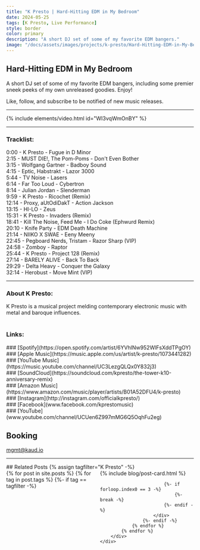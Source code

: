 ```yaml
---
title: "K Presto | Hard-Hitting EDM in My Bedroom"
date: 2024-05-25
tags: [K Presto, Live Performance]
style: border
color: primary
description: "A short DJ set of some of my favorite EDM bangers."
image: "/docs/assets/images/projects/k-presto/Hard-Hitting-EDM-in-My-Bedroom-2.png"
---
```


## Hard-Hitting EDM in My Bedroom

A short DJ set of some of my favorite EDM bangers, including some premier sneek peeks of my own unreleased goodies. Enjoy!

Like, follow, and subscribe to be notified of new music releases.

<hr>
{% include elements/video.html id="WI3vqWmOnBY" %}

<hr>

### Tracklist:
0:00 - K Presto - Fugue in D Minor<br>
2:15 - MUST DIE!, The Pom-Poms - Don't Even Bother<br>
3:15 - Wolfgang Gartner - Badboy Sound<br>
4:15 - Eptic, Habstrakt - Lazor 3000<br>
5:44 - TV Noise - Lasers<br>
6:14 - Far Too Loud - Cybertron<br>
8:14 - Julian Jordan - Slenderman<br>
9:59 - K Presto - Ricochet (Remix)<br>
12:14 - Proxy, aUtOdiDakT - Action Jackson<br>
13:15 - HI-LO - Zeus<br>
15:31 - K Presto - Invaders (Remix)<br>
18:41 - Kill The Noise, Feed Me - I Do Coke (Ephwurd Remix)<br>
20:10 - Knife Party - EDM Death Machine<br>
21:14 - NIIKO X SWAE - Eeny Meeny<br>
22:45 - Pegboard Nerds, Tristam - Razor Sharp (VIP)<br>
24:58 - Zomboy - Raptor<br>
25:44 - K Presto - Project 128 (Remix)<br>
27:14 - BARELY ALIVE - Back To Back<br>
29:29 - Delta Heavy - Conquer the Galaxy<br>
32:14 - Herobust - Move Mint (VIP)<br>
<hr>

### About K Presto:
K Presto is a musical project melding contemporary electronic music with metal and baroque influences.<br><br>

### Links:
<div class="row" markdown="1">
<div class="col" markdown="1">
### [Spotify](https://open.spotify.com/artist/6YVhlNw952WlFsXddTPgOY)
</div>

<div class="col" markdown="1">
### [Apple Music](https://music.apple.com/us/artist/k-presto/1073441282)
</div>

<div class="col" markdown="1">
### [YouTube Music](https://music.youtube.com/channel/UC3LezgQLQx0Y832j3)
</div>

<div class="col" markdown="1">
### [SoundCloud](https://soundcloud.com/kpresto/the-tower-k10-anniversary-remix)
</div>
</div>

<div class="row" markdown="1">
<div class="col" markdown="1">
### [Amazon Music](https://www.amazon.com/music/player/artists/B01A52DFU4/k-presto)
</div>

<div class="col" markdown="1">
### [Instagram](http://instagram.com/officialkpresto/)
</div>

<div class="col" markdown="1">
### [Facebook](www.facebook.com/kprestomusic)
</div>

<div class="col" markdown="1">
### [YouTube](www.youtube.com/channel/UCUen6Z997mMG6Q5OqhFu2eg)
</div>
</div>

## Booking
[mgmt@kaud.io](mailto:mgmt@kaud.io)

<hr>
## Related Posts
{% assign tagfilter="K Presto" -%}
<div style="max-width: 1fr">
    <div class="row">
        <div class="container-fluid" style="display: grid; grid-template-columns: repeat(auto-fit, minmax(200px, 1fr));">
            {% for post in site.posts %}
                {% for tag in post.tags %}
                    {%- if tag == tagfilter -%}
                        <div class="col pl-1 pr-1">
                            {% include blog/post-card.html %}

                            {%- if forloop.index0 == 3 -%}
                                {%- break -%}
                            {%- endif -%}
                        </div>
                    {%- endif -%}
                {% endfor %}
            {% endfor %}
        </div>
    </div>
</div>